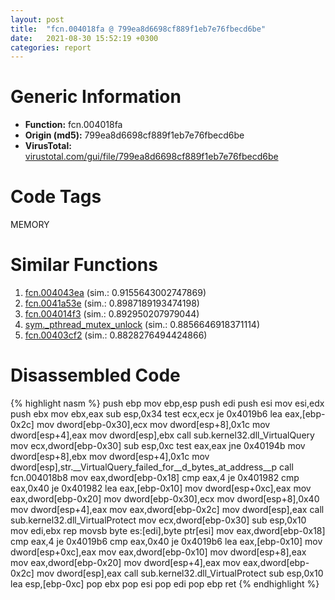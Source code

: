 ```yaml
---
layout: post
title:  "fcn.004018fa @ 799ea8d6698cf889f1eb7e76fbecd6be"
date:   2021-08-30 15:52:19 +0300
categories: report
---
```


# Generic Information
- **Function:** fcn.004018fa
- **Origin (md5):** 799ea8d6698cf889f1eb7e76fbecd6be
- **VirusTotal:** [virustotal.com/gui/file/799ea8d6698cf889f1eb7e76fbecd6be][virustotal_ref]

# Code Tags
<span class="tag" id="MEMORY">MEMORY</span>


# Similar Functions

1. [fcn.004043ea][similar_1_ref] (sim.: 0.9155643002747869)
2. [fcn.0041a53e][similar_2_ref] (sim.: 0.8987189193474198)
3. [fcn.004014f3][similar_3_ref] (sim.: 0.892950207979044)
4. [sym.\_pthread\_mutex\_unlock][similar_4_ref] (sim.: 0.8856646918371114)
5. [fcn.00403cf2][similar_5_ref] (sim.: 0.8828276494424866)


# Disassembled Code

{% highlight nasm %}
push ebp
mov ebp,esp
push edi
push esi
mov esi,edx
push ebx
mov ebx,eax
sub esp,0x34
test ecx,ecx
je 0x4019b6
lea eax,[ebp-0x2c]
mov dword[ebp-0x30],ecx
mov dword[esp+8],0x1c
mov dword[esp+4],eax
mov dword[esp],ebx
call sub.kernel32.dll_VirtualQuery
mov ecx,dword[ebp-0x30]
sub esp,0xc
test eax,eax
jne 0x40194b
mov dword[esp+8],ebx
mov dword[esp+4],0x1c
mov dword[esp],str.__VirtualQuery_failed_for__d_bytes_at_address__p
call fcn.004018b8
mov eax,dword[ebp-0x18]
cmp eax,4
je 0x401982
cmp eax,0x40
je 0x401982
lea eax,[ebp-0x10]
mov dword[esp+0xc],eax
mov eax,dword[ebp-0x20]
mov dword[ebp-0x30],ecx
mov dword[esp+8],0x40
mov dword[esp+4],eax
mov eax,dword[ebp-0x2c]
mov dword[esp],eax
call sub.kernel32.dll_VirtualProtect
mov ecx,dword[ebp-0x30]
sub esp,0x10
mov edi,ebx
rep movsb byte es:[edi],byte ptr[esi]
mov eax,dword[ebp-0x18]
cmp eax,4
je 0x4019b6
cmp eax,0x40
je 0x4019b6
lea eax,[ebp-0x10]
mov dword[esp+0xc],eax
mov eax,dword[ebp-0x10]
mov dword[esp+8],eax
mov eax,dword[ebp-0x20]
mov dword[esp+4],eax
mov eax,dword[ebp-0x2c]
mov dword[esp],eax
call sub.kernel32.dll_VirtualProtect
sub esp,0x10
lea esp,[ebp-0xc]
pop ebx
pop esi
pop edi
pop ebp
ret 
{% endhighlight %}


[similar_1_ref]: /report/fcn.004043ea@f616ef24fa8f527114071d9f6d523e5d
[similar_2_ref]: /report/fcn.0041a53e@8c10f6a1b7643ed6e914352ded4b58e0
[similar_3_ref]: /report/fcn.004014f3@35bedc5498306afe90b32d21d460d74f
[similar_4_ref]: /report/sym._pthread_mutex_unlock@63ed397a4c52e7848cb26aceda5eef45
[similar_5_ref]: /report/fcn.00403cf2@35bedc5498306afe90b32d21d460d74f
[virustotal_ref]: https://www.virustotal.com/gui/file/799ea8d6698cf889f1eb7e76fbecd6be